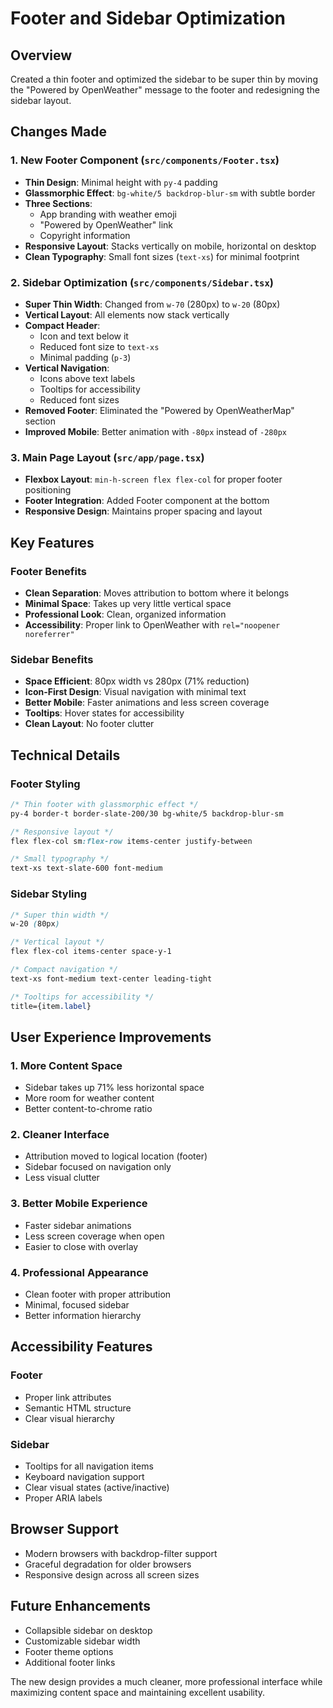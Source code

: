 # Footer and Sidebar Optimization

## Overview

Created a thin footer and optimized the sidebar to be super thin by moving the "Powered by OpenWeather" message to the footer and redesigning the sidebar layout.

## Changes Made

### 1. New Footer Component (`src/components/Footer.tsx`)

- **Thin Design**: Minimal height with `py-4` padding
- **Glassmorphic Effect**: `bg-white/5 backdrop-blur-sm` with subtle border
- **Three Sections**:
  - App branding with weather emoji
  - "Powered by OpenWeather" link
  - Copyright information
- **Responsive Layout**: Stacks vertically on mobile, horizontal on desktop
- **Clean Typography**: Small font sizes (`text-xs`) for minimal footprint

### 2. Sidebar Optimization (`src/components/Sidebar.tsx`)

- **Super Thin Width**: Changed from `w-70` (280px) to `w-20` (80px)
- **Vertical Layout**: All elements now stack vertically
- **Compact Header**:
  - Icon and text below it
  - Reduced font size to `text-xs`
  - Minimal padding (`p-3`)
- **Vertical Navigation**:
  - Icons above text labels
  - Tooltips for accessibility
  - Reduced font sizes
- **Removed Footer**: Eliminated the "Powered by OpenWeatherMap" section
- **Improved Mobile**: Better animation with `-80px` instead of `-280px`

### 3. Main Page Layout (`src/app/page.tsx`)

- **Flexbox Layout**: `min-h-screen flex flex-col` for proper footer positioning
- **Footer Integration**: Added Footer component at the bottom
- **Responsive Design**: Maintains proper spacing and layout

## Key Features

### Footer Benefits

- **Clean Separation**: Moves attribution to bottom where it belongs
- **Minimal Space**: Takes up very little vertical space
- **Professional Look**: Clean, organized information
- **Accessibility**: Proper link to OpenWeather with `rel="noopener noreferrer"`

### Sidebar Benefits

- **Space Efficient**: 80px width vs 280px (71% reduction)
- **Icon-First Design**: Visual navigation with minimal text
- **Better Mobile**: Faster animations and less screen coverage
- **Tooltips**: Hover states for accessibility
- **Clean Layout**: No footer clutter

## Technical Details

### Footer Styling

```css
/* Thin footer with glassmorphic effect */
py-4 border-t border-slate-200/30 bg-white/5 backdrop-blur-sm

/* Responsive layout */
flex flex-col sm:flex-row items-center justify-between

/* Small typography */
text-xs text-slate-600 font-medium
```

### Sidebar Styling

```css
/* Super thin width */
w-20 (80px)

/* Vertical layout */
flex flex-col items-center space-y-1

/* Compact navigation */
text-xs font-medium text-center leading-tight

/* Tooltips for accessibility */
title={item.label}
```

## User Experience Improvements

### 1. More Content Space

- Sidebar takes up 71% less horizontal space
- More room for weather content
- Better content-to-chrome ratio

### 2. Cleaner Interface

- Attribution moved to logical location (footer)
- Sidebar focused on navigation only
- Less visual clutter

### 3. Better Mobile Experience

- Faster sidebar animations
- Less screen coverage when open
- Easier to close with overlay

### 4. Professional Appearance

- Clean footer with proper attribution
- Minimal, focused sidebar
- Better information hierarchy

## Accessibility Features

### Footer

- Proper link attributes
- Semantic HTML structure
- Clear visual hierarchy

### Sidebar

- Tooltips for all navigation items
- Keyboard navigation support
- Clear visual states (active/inactive)
- Proper ARIA labels

## Browser Support

- Modern browsers with backdrop-filter support
- Graceful degradation for older browsers
- Responsive design across all screen sizes

## Future Enhancements

- Collapsible sidebar on desktop
- Customizable sidebar width
- Footer theme options
- Additional footer links

The new design provides a much cleaner, more professional interface while maximizing content space and maintaining excellent usability.
